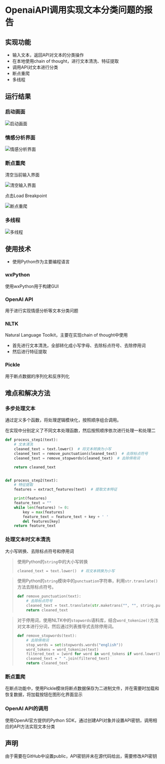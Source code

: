 # OpenaiAPI调用实现文本分类问题的报告

## 实现功能

* 输入文本，返回API对文本的分类操作
* 在本地使用chain of thought，进行文本清洗、特征提取
* 调用API对文本进行分类
* 断点重爬
* 多线程



## 运行结果

### 启动画面

![启动画面](img/1.png)

### 情感分析界面

![情感分析界面](img/2.png)

### 断点重爬

清空当前输入界面

![清空输入界面](img/3.png)

点击Load Breakpoint

![断点重爬](img/4.png)

### 多线程

![多线程](img/5.png)

## 使用技术

* 使用Python作为主要编程语言

### wxPython

使用wxPython用于构建GUI

### OpenAI API

用于进行实现情感分析等文本分类问题

### NLTK

Natural Language Toolkit，主要在实现chain of thought中使用

* 首先进行文本清洗，全部转化成小写字母、去除标点符号、去除停用词
* 然后进行特征提取

### Pickle

用于断点数据的序列化和反序列化

## 难点和解决方法

### 多步处理文本

通过定义多个函数，将处理逻辑模块化，按照顺序组合调用。

在实现中分别定义了不同文本处理函数，然后按照顺序依次进行处理一和处理二

```Python
def process_step1(text):
    # 文本清洗
    cleaned_text = text.lower()  # 将文本转换为小写
    cleaned_text = remove_punctuation(cleaned_text)  # 去除标点符号
    cleaned_text = remove_stopwords(cleaned_text)  # 去除停用词

    return cleaned_text


def process_step2(text):
    # 特征提取
    features = extract_features(text)  # 提取文本特征

    print(features)
    feature_text = ""
    while len(features) != 0:
        key = max(features)
        feature_text = feature_text + key + ' '
        del features[key]
    return feature_text
```

### 处理文本时文本清洗

大小写转换、去除标点符号和停用词

> 使用Python的`string`中的大小写转换
>
> ```Python
> cleaned_text = text.lower()  # 将文本转换为小写
> ```

> 使用Python的`string`模块中的`punctuation`字符串，利用`str.translate()`方法去除标点符号。
>
> ```Python
> def remove_punctuation(text):
>     # 去除标点符号
>     cleaned_text = text.translate(str.maketrans("", "", string.punctuation))
>     return cleaned_text
> ```

> 对于停用词，使用NLTK中的`stopwords`语料库，结合`word_tokenize()`方法对文本进行分词，然后通过列表推导式去除停用词。
>
> ```Python
> def remove_stopwords(text):
>     # 去除停用词
>     stop_words = set(stopwords.words("english"))
>     word_tokens = word_tokenize(text)
>     filtered_text = [word for word in word_tokens if word.lower() not in stop_words]
>     cleaned_text = " ".join(filtered_text)
>     return cleaned_text
> ```

### 断点重爬

在断点功能中，使用Pickle模块将断点数据保存为二进制文件，并在需要时加载和恢复数据，将加载按钮在图形化界面显示

### OpenAI API的调用

使用OpenAI官方提供的Python SDK，通过创建API对象并设置API密钥，调用相应的API方法实现文本分类

## 声明

由于需要在GitHub中设置public，API密钥并未在源代码给出，需要修改API密钥

